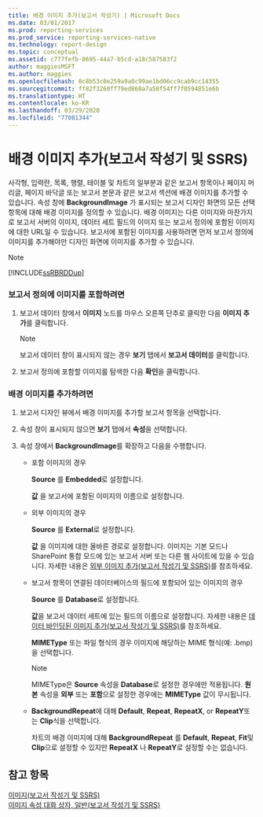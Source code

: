 ```yaml
---
title: 배경 이미지 추가(보고서 작성기) | Microsoft Docs
ms.date: 03/01/2017
ms.prod: reporting-services
ms.prod_service: reporting-services-native
ms.technology: report-design
ms.topic: conceptual
ms.assetid: c777fefb-8695-44a7-b5cd-a18c587583f2
author: maggiesMSFT
ms.author: maggies
ms.openlocfilehash: 0c8b53c0e259a9a0c99ae1bd06cc9cab9cc14355
ms.sourcegitcommit: ff82f3260ff79ed860a7a58f54ff7f0594851e6b
ms.translationtype: HT
ms.contentlocale: ko-KR
ms.lasthandoff: 03/29/2020
ms.locfileid: "77081344"
---
```

# <a name="add-a-background-image-report-builder-and-ssrs"></a>배경 이미지 추가(보고서 작성기 및 SSRS)
  사각형, 입력란, 목록, 행렬, 테이블 및 차트의 일부분과 같은 보고서 항목이나 페이지 머리글, 페이지 바닥글 또는 보고서 본문과 같은 보고서 섹션에 배경 이미지를 추가할 수 있습니다. 속성 창에 **BackgroundImage** 가 표시되는 보고서 디자인 화면의 모든 선택 항목에 대해 배경 이미지를 정의할 수 있습니다. 배경 이미지는 다른 이미지와 마찬가지로 보고서 서버의 이미지, 데이터 세트 필드의 이미지 또는 보고서 정의에 포함된 이미지에 대한 URL일 수 있습니다. 보고서에 포함된 이미지를 사용하려면 먼저 보고서 정의에 이미지를 추가해야만 디자인 화면에 이미지를 추가할 수 있습니다.  
  
> [!NOTE]  
>  [!INCLUDE[ssRBRDDup](../../includes/ssrbrddup-md.md)]  
  
### <a name="to-embed-an-image-in-the-report-definition"></a>보고서 정의에 이미지를 포함하려면  
  
1.  보고서 데이터 창에서 **이미지** 노드를 마우스 오른쪽 단추로 클릭한 다음 **이미지 추가**를 클릭합니다.  
  
    > [!NOTE]  
    >  보고서 데이터 창이 표시되지 않는 경우 **보기** 탭에서 **보고서 데이터**를 클릭합니다.  
  
2.  보고서 정의에 포함할 이미지를 탐색한 다음 **확인**을 클릭합니다.  
  
### <a name="to-add-a-background-image"></a>배경 이미지를 추가하려면  
  
1.  보고서 디자인 뷰에서 배경 이미지를 추가할 보고서 항목을 선택합니다.  
  
2.  속성 창이 표시되지 않으면 **보기** 탭에서 **속성**을 선택합니다.  
  
3.  속성 창에서 **BackgroundImage**를 확장하고 다음을 수행합니다.  
  
    -   포함 이미지의 경우  
  
         **Source** 를 **Embedded**로 설정합니다.  
  
         **값** 을 보고서에 포함된 이미지의 이름으로 설정합니다.  
  
    -   외부 이미지의 경우  
  
         **Source** 를 **External**로 설정합니다.  
  
         **값** 을 이미지에 대한 올바른 경로로 설정합니다. 이미지는 기본 모드나 SharePoint 통합 모드에 있는 보고서 서버 또는 다른 웹 사이트에 있을 수 있습니다. 자세한 내용은 [외부 이미지 추가&#40;보고서 작성기 및 SSRS&#41;](../../reporting-services/report-design/add-an-external-image-report-builder-and-ssrs.md)를 참조하세요.  
  
    -   보고서 항목이 연결된 데이터베이스의 필드에 포함되어 있는 이미지의 경우  
  
         **Source** 를 **Database**로 설정합니다.  
  
         **값**을 보고서 데이터 세트에 있는 필드의 이름으로 설정합니다. 자세한 내용은 [데이터 바인딩된 이미지 추가&#40;보고서 작성기 및 SSRS&#41;](../../reporting-services/report-design/add-a-data-bound-image-report-builder-and-ssrs.md)를 참조하세요.  
  
         **MIMEType** 또는 파일 형식의 경우 이미지에 해당하는 MIME 형식(예: .bmp)을 선택합니다.  
  
        > [!NOTE]  
        >  MIMEType은 **Source** 속성을 **Database**로 설정한 경우에만 적용됩니다. **원본** 속성을 **외부** 또는 **포함**으로 설정한 경우에는 **MIMEType** 값이 무시됩니다.  
  
    -   **BackgroundRepeat**에 대해 **Default**, **Repeat**, **RepeatX**, or **RepeatY**또는 **Clip**식을 선택합니다.  
  
         차트의 배경 이미지에 대해 **BackgroundRepeat** 를 **Default**, **Repeat**, **Fit**및 **Clip**으로 설정할 수 있지만 **RepeatX** 나 **RepeatY**로 설정할 수는 없습니다.  
  
## <a name="see-also"></a>참고 항목  
 [이미지&#40;보고서 작성기 및 SSRS&#41;](../../reporting-services/report-design/images-report-builder-and-ssrs.md)   
 [이미지 속성 대화 상자, 일반&#40;보고서 작성기 및 SSRS&#41;](https://msdn.microsoft.com/library/c2218b93-f7fe-46ef-995f-d7dadf9752ec)  
  
  
